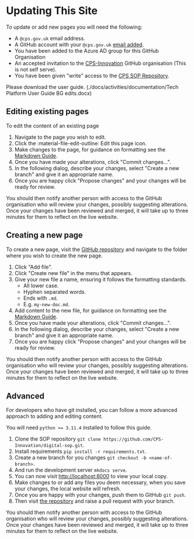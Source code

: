 # Updating This Site

To update or add new pages you will need the following:

* A `@cps.gov.uk` email address.
* A GitHub account with your `@cps.gov.uk` [email added](https://docs.github.com/en/account-and-profile/setting-up-and-managing-your-personal-account-on-github/managing-email-preferences/adding-an-email-address-to-your-github-account).
* You have been added to the Azure AD group for this GitHub Organisation
* An accepted invitation to the [CPS-Innovation](https://github.com/CPS-Innovation) GitHub organisation (This is not self serve).
* You have been given "write" access to the [CPS SOP Repository](https://github.com/CPS-Innovation/digital-sop).

Please download the user guide. (./docs/activities/documentation/Tech Platform User Guide BG edits.docx)

## Editing existing pages

To edit the content of an existing page

1. Navigate to the page you wish to edit.
2. Click the :material-file-edit-outline: Edit this page icon.
3. Make changes to the page, for guidance on formatting see the [Markdown Guide](https://www.markdownguide.org/cheat-sheet/).
4. Once you have made your alterations, click "Commit changes...". 
5. In the following dialog, describe your changes, select "Create a new branch" and give it an appropriate name.
6. Once you are happy click "Propose changes" and your changes will be ready for review.

You should then notify another person with access to the GitHub organisation who will review your changes, possibly 
suggesting alterations. Once your changes have been reviewed and merged, it will take up to three minutes for them to
reflect on the live website.

## Creating a new page

To create a new page, visit the [GitHub repository](https://github.com/CPS-Innovation/digital-sop/tree/main/docs) and
navigate to the folder where you wish to create the new page. 

1. Click "Add file".
2. Click "Create new file" in the menu that appears.
3. Give your new file a name, ensuring it follows the formatting standards.
    * All lower case.
    * Hyphen separated words.
    * Ends with `.md`.
    * E.g. `my-new-doc.md`.
4. Add content to the new file, for guidance on formatting see the [Markdown Guide](https://www.markdownguide.org/cheat-sheet/).
5. Once you have made your alterations, click "Commit changes...". 
6. In the following dialog, describe your changes, select "Create a new branch" and give it an appropriate name.
7. Once you are happy click "Propose changes" and your changes will be ready for review.

You should then notify another person with access to the GitHub organisation who will review your changes, possibly 
suggesting alterations. Once your changes have been reviewed and merged, it will take up to three minutes for them to
reflect on the live website.

## Advanced

For developers who have git installed, you can follow a more advanced approach to adding and editing content.

You will need `python >= 3.11.4` installed to follow this guide.

1. Clone the SOP repository `git clone https://github.com/CPS-Innovation/digital-sop.git`.
2. Install requirements `pip install -r requirements.txt`.
3. Create a new branch for you changes `git checkout -b <name-of-branch>`.
4. And run the development server `mkdocs serve`.
5. You can now visit [http://localhost:8000](http://localhost:8000) to view your local copy.
6. Make changes to or add any files you deem necessary, when you save your changes, the local website will refresh.
7. Once you are happy with your changes, push them to GitHub `git push`.
8. Then visit [the repository](https://github.com/CPS-Innovation/digital-sop) and raise a pull request with your branch. 

You should then notify another person with access to the GitHub organisation who will review your changes, possibly 
suggesting alterations. Once your changes have been reviewed and merged, it will take up to three minutes for them to
reflect on the live website.
